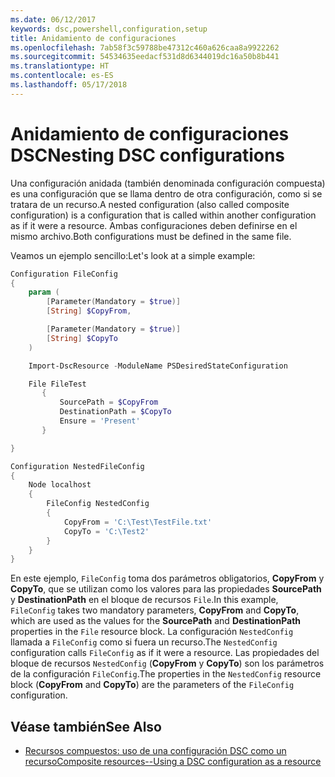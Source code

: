 ```yaml
---
ms.date: 06/12/2017
keywords: dsc,powershell,configuration,setup
title: Anidamiento de configuraciones
ms.openlocfilehash: 7ab58f3c59788be47312c460a626caa8a9922262
ms.sourcegitcommit: 54534635eedacf531d8d6344019dc16a50b8b441
ms.translationtype: HT
ms.contentlocale: es-ES
ms.lasthandoff: 05/17/2018
---
```

# <a name="nesting-dsc-configurations"></a><span data-ttu-id="5a48f-103">Anidamiento de configuraciones DSC</span><span class="sxs-lookup"><span data-stu-id="5a48f-103">Nesting DSC configurations</span></span>

<span data-ttu-id="5a48f-104">Una configuración anidada (también denominada configuración compuesta) es una configuración que se llama dentro de otra configuración, como si se tratara de un recurso.</span><span class="sxs-lookup"><span data-stu-id="5a48f-104">A nested configuration (also called composite configuration) is a configuration that is called within another configuration as if it were a resource.</span></span>
<span data-ttu-id="5a48f-105">Ambas configuraciones deben definirse en el mismo archivo.</span><span class="sxs-lookup"><span data-stu-id="5a48f-105">Both configurations must be defined in the same file.</span></span>

<span data-ttu-id="5a48f-106">Veamos un ejemplo sencillo:</span><span class="sxs-lookup"><span data-stu-id="5a48f-106">Let's look at a simple example:</span></span>

```powershell
Configuration FileConfig
{
    param (
        [Parameter(Mandatory = $true)]
        [String] $CopyFrom,

        [Parameter(Mandatory = $true)]
        [String] $CopyTo
    )

    Import-DscResource -ModuleName PSDesiredStateConfiguration

    File FileTest
       {
           SourcePath = $CopyFrom
           DestinationPath = $CopyTo
           Ensure = 'Present'
       }

}

Configuration NestedFileConfig
{
    Node localhost
    {
        FileConfig NestedConfig
        {
            CopyFrom = 'C:\Test\TestFile.txt'
            CopyTo = 'C:\Test2'
        }
    }
}
```

<span data-ttu-id="5a48f-107">En este ejemplo, `FileConfig` toma dos parámetros obligatorios, **CopyFrom** y **CopyTo**, que se utilizan como los valores para las propiedades **SourcePath** y **DestinationPath** en el bloque de recursos `File`.</span><span class="sxs-lookup"><span data-stu-id="5a48f-107">In this example, `FileConfig` takes two mandatory parameters,  **CopyFrom** and **CopyTo**, which are used as the values for the **SourcePath** and **DestinationPath** properties in the `File` resource block.</span></span>
<span data-ttu-id="5a48f-108">La configuración `NestedConfig` llamada a `FileConfig` como si fuera un recurso.</span><span class="sxs-lookup"><span data-stu-id="5a48f-108">The `NestedConfig` configuration calls `FileConfig` as if it were a resource.</span></span>
<span data-ttu-id="5a48f-109">Las propiedades del bloque de recursos `NestedConfig` (**CopyFrom** y **CopyTo**) son los parámetros de la configuración `FileConfig`.</span><span class="sxs-lookup"><span data-stu-id="5a48f-109">The properties in the `NestedConfig` resource block (**CopyFrom** and **CopyTo**) are the parameters of the `FileConfig` configuration.</span></span>

## <a name="see-also"></a><span data-ttu-id="5a48f-110">Véase también</span><span class="sxs-lookup"><span data-stu-id="5a48f-110">See Also</span></span>

- [<span data-ttu-id="5a48f-111">Recursos compuestos: uso de una configuración DSC como un recurso</span><span class="sxs-lookup"><span data-stu-id="5a48f-111">Composite resources--Using a DSC configuration as a resource</span></span>](authoringResourceComposite.md)